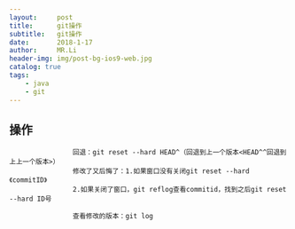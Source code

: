 ```yaml
---
layout:     post
title:      git操作
subtitle:   git操作
date:       2018-1-17
author:     MR.Li
header-img: img/post-bg-ios9-web.jpg
catalog: true
tags:
    - java
    - git
---
```

## 操作 ##
                    回退：git reset --hard HEAD^（回退到上一个版本<HEAD^^回退到上上一个版本>）
                    修改了又后悔了：1.如果窗口没有关闭git reset --hard 《commitID》
                    2.如果关闭了窗口，git reflog查看commitid，找到之后git reset --hard ID号
                   
                    查看修改的版本：git log
